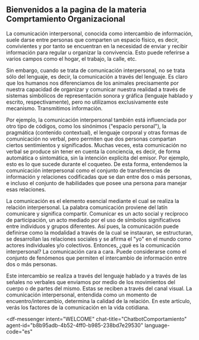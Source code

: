 ## Bienvenidos a la pagina de la materia Comprtamiento Organizacional 
La comunicación interpersonal, conocida como intercambio de información, suele darse entre personas que comparten un espacio físico, es decir, convivientes y por tanto se encuentran en la necesidad de enviar y recibir información para regular u organizar la convivencia. Esto puede referirse a varios campos como el hogar, el trabajo, la calle, etc. 

Sin embargo, cuando se trata de comunicación interpersonal, no se trata sólo del lenguaje, es decir, la comunicación a través del lenguaje. Es claro que los humanos nos diferenciamos de los animales precisamente por nuestra capacidad de organizar y comunicar nuestra realidad a través de sistemas simbólicos de representación sonora y gráfica (lenguaje hablado y escrito, respectivamente), pero no utilizamos exclusivamente este mecanismo. Transmitimos información.

Por ejemplo, la comunicación interpersonal también está influenciada por otro tipo de códigos, como los sinónimos ("espacio personal"), la pragmática (contenido contextual), el lenguaje corporal y otras formas de comunicación no verbal, pero permiten que dos personas compartan ciertos sentimientos y significados.
Muchas veces, esta comunicación no verbal se produce sin tener en cuenta la conciencia, es decir, de forma automática o sintomática, sin la intención explícita del emisor. Por ejemplo, esto es lo que sucede durante el coqueteo. De esta forma, entendemos la comunicación interpersonal como el conjunto de transferencias de información y relaciones codificadas que se dan entre dos o más personas, e incluso el conjunto de habilidades que posee una persona para manejar esas relaciones.

La comunicación es el elemento esencial mediante el cual se realiza la relación interpersonal. La palabra comunicación proviene del latín comunicare y significa compartir. Comunicar es un acto social y recíproco de participación, un acto mediado por el uso de símbolos significativos entre individuos y grupos diferentes. Así pues, la comunicación puede definirse como la modalidad a través de la cual se instauran, se estructuran, se desarrollan las relaciones sociales y se afirma el "yo" en el mundo como actores individuales y/o colectivos.
Entonces, ¿qué es la comunicación interpersonal? La comunicación cara a cara. Puede considerarse como el conjunto de fenómenos que permiten el intercambio de información entre dos o más personas. 

Este intercambio se realiza a través del lenguaje hablado y a través de las señales no verbales que enviamos por medio de los movimientos del cuerpo o de partes del mismo. Estas se reciben a través del canal visual. La comunicación interpersonal, entendida como un momento de encuentro/intercambio, determina la calidad de la relación. En este artículo, verás los factores de la comunicación en la vida cotidiana.

<script src="https://www.gstatic.com/dialogflow-console/fast/messenger/bootstrap.js?v=1"></script>
<df-messenger
  intent="WELCOME"
  chat-title="ChatbotComportamiento"
  agent-id="b8b95adb-4b52-4ff0-b985-238bd7e29530"
  language-code="es"
></df-messenger>

